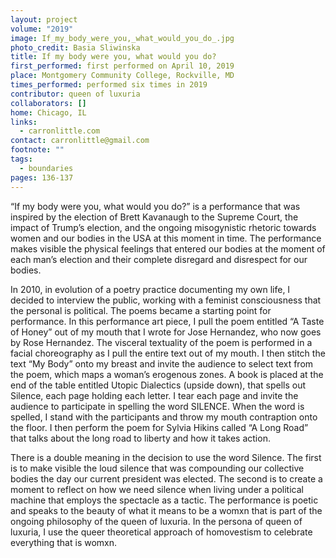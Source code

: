 ```yaml
---
layout: project
volume: "2019"
image: If_my_body_were_you,_what_would_you_do_.jpg
photo_credit: Basia Sliwinska
title: If my body were you, what would you do?
first_performed: first performed on April 10, 2019
place: Montgomery Community College, Rockville, MD
times_performed: performed six times in 2019
contributor: queen of luxuria
collaborators: []
home: Chicago, IL
links:
  - carronlittle.com
contact: carronlittle@gmail.com
footnote: ""
tags:
  - boundaries
pages: 136-137
---
```


“If my body were you, what would you do?” is a performance that was inspired by the election of Brett Kavanaugh to the Supreme Court, the impact of Trump’s election, and the ongoing misogynistic rhetoric towards women and our bodies in the USA at this moment in time. The performance makes visible the physical feelings that entered our bodies at the moment of each man’s election and their complete disregard and disrespect for our bodies.

In 2010, in evolution of a poetry practice documenting my own life, I decided to interview the public, working with a feminist consciousness that the personal is political. The poems became a starting point for performance. In this performance art piece, I pull the poem entitled “A Taste of Honey” out of my mouth that I wrote for Jose Hernandez, who now goes by Rose Hernandez. The visceral textuality of the poem is performed in a facial choreography as I pull the entire text out of my mouth. I then stitch the text “My Body” onto my breast and invite the audience to select text from the poem, which maps a woman’s erogenous zones. A book is placed at the end of the table entitled Utopic Dialectics (upside down), that spells out Silence, each page holding each letter. I tear each page and invite the audience to participate in spelling the word SILENCE. When the word is spelled, I stand with the participants and throw my mouth contraption onto the floor. I then perform the poem for Sylvia Hikins called “A Long Road” that talks about the long road to liberty and how it takes action.

There is a double meaning in the decision to use the word Silence. The first is to make visible the loud silence that was compounding our collective bodies the day our current president was elected. The second is to create a moment to reflect on how we need silence when living under a political machine that employs the spectacle as a tactic. The performance is poetic and speaks to the beauty of what it means to be a womxn that is part of the ongoing philosophy of the queen of luxuria. In the persona of queen of luxuria, I use the queer theoretical approach of homovestism to celebrate everything that is womxn.
